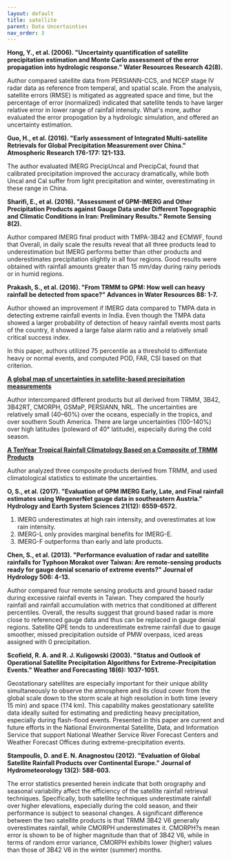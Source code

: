 ```yaml
---
layout: default
title: satellite
parent: Data Uncertainties
nav_order: 3
---
```


__Hong, Y., et al. (2006). "Uncertainty quantification of satellite precipitation estimation and Monte Carlo assessment of the error propagation into hydrologic response." Water Resources Research 42(8).__
	
Author compared satellite data from PERSIANN-CCS, and NCEP stage IV radar data as reference from temperal, and spatial scale. From the analysis, satellite errors (RMSE) is mitigated as aggreated space and time, but the percentage of error (normalized) indicated that satellite tends to have larger relative error in lower range of rainfall intensity. What's more, author evaluated the error propogation by a hydrologic simulation, and offered an uncertainty estimation.

__Guo, H., et al. (2016). "Early assessment of Integrated Multi-satellite Retrievals for Global Precipitation Measurement over China." Atmospheric Research 176-177: 121-133.__

The author evaluated IMERG PrecipUncal and PrecipCal, found that calibrated precipitation improved the accuracy dramatically, while both Uncal and Cal suffer from light precipitation and winter, overestimating in these range in China.

__Sharifi, E., et al. (2016). "Assessment of GPM-IMERG and Other Precipitation Products against Gauge Data under Different Topographic and Climatic Conditions in Iran: Preliminary Results." Remote Sensing 8(2).__

Author compared IMERG final product with TMPA-3B42 and ECMWF, found that Overall, in daily scale the results reveal that all three products lead to underestimation but IMERG performs better than other products and underestimates precipitation slightly in all four regions. Good results were obtained with rainfall amounts greater than 15 mm/day during rainy periods or in humid regions. 

__Prakash, S., et al. (2016). "From TRMM to GPM: How well can heavy rainfall be detected from space?" Advances in Water Resources 88: 1-7.__

Author showed an improvement if IMERG data compared to TMPA data in detecting extreme rainfall events in India. Even though the TMPA data showed a larger probability of detection of heavy rainfall events most parts of the country, it showed a large false alarm ratio and a relatively small critical success index.

In this paper, authors utilized 75 percentile as a threshold to diffentiate heavy or normal events, and computed POD, FAR, CSI based on that criterion.

[__A global map of uncertainties in satellite‐based precipitation measurements__](https://agupubs.onlinelibrary.wiley.com/doi/epdf/10.1029/2010GL046008)

Author intercompared different products but all derived from TRMM, 3B42, 3B42RT, CMORPH, GSMaP, PERSIANN, NRL. The uncertainties are relatively small (40–60%) over the oceans, especially in the tropics, and over southern South America. There are large uncertainties (100–140%) over high latitudes (poleward of 40° latitude), especially during the cold season.

[__A TenYear Tropical Rainfall Climatology Based on a Composite of TRMM Products__](https://www.jstage.jst.go.jp/article/jmsj/87A/0/87A_0_281/_pdf/-char/en)

Author analyzed three composite products derived from TRMM, and used climatological statistics to estimate the uncertainties.

__O, S., et al. (2017). "Evaluation of GPM IMERG Early, Late, and Final rainfall estimates using WegenerNet gauge data in southeastern Austria." Hydrology and Earth System Sciences 21(12): 6559-6572.__

1. IMERG underestimates at high rain intensity, and overestimates at low rain intensity.  
2. IMERG-L only provides marginal benefits for IMERG-E.  
3. IMERG-F outperforms than early and late products.   

__Chen, S., et al. (2013). "Performance evaluation of radar and satellite rainfalls for Typhoon Morakot over Taiwan: Are remote-sensing products ready for gauge denial scenario of extreme events?" Journal of Hydrology 506: 4-13.__

Author compared four remote sensing products and ground based radar during excessive rainfall events in Taiwan. They compared the hourly rainfall and rainfall accumulation with metrics that conditioned at different percentiles. Overall, the results suggest that ground based radar is more close to referenced gauge data and thus can be replaced in gauge denial regions. Satellite QPE tends to underestimate extreme rainfall due to gauge smoother, missed precipitation outside of PMW overpass, iced areas assigned with 0 precipitation.

__Scofield, R. A. and R. J. Kuligowski (2003). "Status and Outlook of Operational Satellite Precipitation Algorithms for Extreme-Precipitation Events." Weather and Forecasting 18(6): 1037-1051.__

Geostationary satellites are especially important for their unique ability simultaneously to observe the atmosphere and its cloud cover from the global scale down to the storm scale at high resolution in both time (every 15 min) and space (1?4 km). This capability makes geostationary satellite data ideally suited for estimating and predicting heavy precipitation, especially during flash-flood events. Presented in this paper are current and future efforts in the National Environmental Satellite, Data, and Information Service that support National Weather Service River Forecast Centers and Weather Forecast Offices during extreme-precipitation events.


__Stampoulis, D. and E. N. Anagnostou (2012). "Evaluation of Global Satellite Rainfall Products over Continental Europe." Journal of Hydrometeorology 13(2): 588-603.__

The error statistics presented herein indicate that both orography and seasonal variability affect the efficiency of the satellite rainfall retrieval techniques. Specifically, both satellite techniques underestimate rainfall over higher elevations, especially during the cold season, and their performance is subject to seasonal changes. A significant difference between the two satellite products is that TRMM 3B42 V6 generally overestimates rainfall, while CMORPH underestimates it. CMORPH?s mean error is shown to be of higher magnitude than that of 3B42 V6, while in terms of random error variance, CMORPH exhibits lower (higher) values than those of 3B42 V6 in the winter (summer) months.
